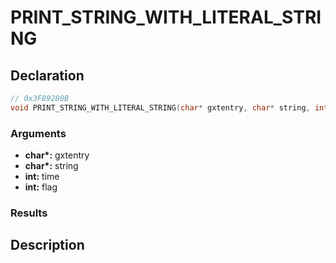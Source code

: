 # PRINT_STRING_WITH_LITERAL_STRING

## Declaration
```cpp
// 0x3F89280B
void PRINT_STRING_WITH_LITERAL_STRING(char* gxtentry, char* string, int time, int flag);
```

### Arguments
- **char\*:** gxtentry
- **char\*:** string
- **int:** time
- **int:** flag

### Results

## Description

